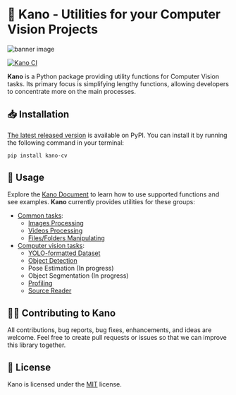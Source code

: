 # 🦌 Kano - Utilities for your Computer Vision Projects

![banner image](docs/img/banner.png)

[![Kano CI](https://github.com/egliette/kano/actions/workflows/python-app.yml/badge.svg)](https://github.com/egliette/kano/actions/workflows/python-app.yml)

**Kano** is a Python package providing utility functions for Computer Vision tasks. Its primary focus is simplifying lengthy functions, allowing developers to concentrate more on the main processes.

## 📥 Installation

[The latest released version](https://pypi.org/project/kano-cv/) is available on PyPI. You can install it by running the following command in your terminal:

```bash
pip install kano-cv
```

## 🚀 Usage

Explore the [Kano Document](https://egliette.github.io/kano/) to learn how to use supported functions and see examples. **Kano** currently provides utilities for these groups:

- [Common tasks](https://egliette.github.io/kano/common/):
    - [Images Processing](https://egliette.github.io/kano/common/image_utils/)
    - [Videos Processing](https://egliette.github.io/kano/common/video_utils/)
    - [Files/Folders Manipulating](https://egliette.github.io/kano/common/file_utils/)
- [Computer vision tasks](https://egliette.github.io/kano/cv/):
    - [YOLO-formatted Dataset](https://egliette.github.io/kano/cv/dataset_utils/)
    - [Object Detection](https://egliette.github.io/kano/cv/detect_utils/)
    - Pose Estimation (In progress)
    - Object Segmentation (In progress)
    - [Profiling](https://egliette.github.io/kano/cv/profiler/)
    - [Source Reader](https://egliette.github.io/kano/cv/source_reader/)


## 🙋‍♂️ Contributing to Kano

All contributions, bug reports, bug fixes, enhancements, and ideas are welcome. Feel free to create pull requests or issues so that we can improve this library together.

## 🔑 License
Kano is licensed under the [MIT](LICENSE) license.
